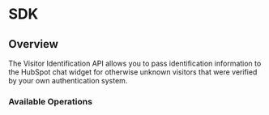 # SDK

## Overview

The Visitor Identification API allows you to pass identification information to the HubSpot chat widget for otherwise unknown visitors that were verified by your own authentication system.

### Available Operations


